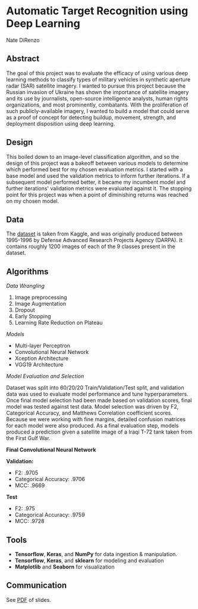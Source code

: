 # Automatic Target Recognition using Deep Learning
Nate DiRenzo

## Abstract
The goal of this project was to evaluate the efficacy of using various deep learning methods to classify types of military vehicles in synthetic aperture radar (SAR) satellite imagery. I wanted to pursue this project because the Russian invasion of Ukraine has shown the importance of satellite imagery and its use by journalists, open-source intelligence analysts, human rights organizations, and most prominently, combatants. With the proliferation of such publicly-available imagery, I wanted to build a model that could serve as a proof of concept for detecting buildup, movement, strength, and deployment disposition using deep learning. 
## Design
This boiled down to an image-level classification algorithm, and so the design of this project was a bakeoff between various models to determine which performed best for my chosen evaluation metrics. I  started with a base model and used the validation metrics to inform further iterations. If a subsequent model performed better, it became my incumbent model and further iterations' validation metrics were evaluated against it. The stopping point for this project was when a point of diminishing returns was reached on my chosen model. 
## Data
The [dataset](https://www.kaggle.com/datasets/atreyamajumdar/mstar-dataset-8-classes) is taken from Kaggle, and was originally produced between 1995-1996 by Defense Advanced Research Projects Agency (DARPA). It contains roughly 1200 images of each of the 9 classes present in the dataset. 

## Algorithms

*Data Wrangling*
1. Image preprocessing
2. Image Augmentation
3. Dropout
4. Early Stopping
5. Learning Rate Reduction on Plateau

*Models*
- Multi-layer Perceptron
- Convolutional Neural Network
- Xception Architecture
- VGG19 Architecture

*Model Evaluation and Selection*

Dataset was split into 60/20/20 Train/Validation/Test split, and validation data was used to evaluate model performance and tune hyperparameters. Once final model selection had been made based on validation scores, final model was tested against test data. Model selection was driven by F2, Categorical Accuracy, and Matthews Correlation coefficient scores. Because we were working with fine margins, detailed confusion matrices for each model were also produced. As a final evaluation step, models produced a prediction given a satellite image of a Iraqi T-72 tank taken from the First Gulf War.

**Final Convolutional Neural Network**

**Validation:**
   - F2: .9705
   - Categorical Accuracy: .9706
   - MCC: .9669

**Test**   
   - F2: .975  
   - Categorical Accuracy: .9759
   - MCC: .9728

## Tools
- **Tensorflow**, **Keras**, and **NumPy** for data ingestion & manipulation.
- **Tensorflow**, **Keras**, and **sklearn** for modeling and evaluation
- **Matplotlib** and **Seaborn** for visualization

## Communication
See [PDF]() of slides.
